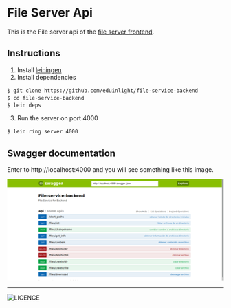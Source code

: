 # File Server Api

This is the File server api of the [file server frontend]('https://github.com/eduinlight/file-service-frontend').

## Instructions

1. Install [leiningen](https://leiningen.org/)
2. Install dependencies

```BASH
$ git clone https://github.com/eduinlight/file-service-backend
$ cd file-service-backend
$ lein deps
```

3. Run the server on port 4000

```BASH
$ lein ring server 4000
```

## Swagger documentation

Enter to http://localhost:4000 and you will see something like this image.

![](https://github.com/eduinlight/file-service-backend/blob/master/images/swagger.png "swagger")

---

![LICENCE](https://github.com/eduinlight/file-service-backend/blob/master/LICENSE)
